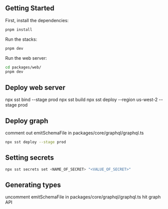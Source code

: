 ## Getting Started

First, install the dependencies:

```bash
pnpm install
```

Run the stacks:

```bash
pnpm dev
```

Run the web server:

```bash
cd packages/web/
pnpm dev
```

## Deploy web server

npx sst bind --stage prod npx sst build
npx sst deploy --region us-west-2 --stage prod

## Deploy graph

comment out emitSchemaFile in packages/core/graphql/graphql.ts

```bash
npx sst deploy --stage prod
```

## Setting secrets

```bash
npx sst secrets set <NAME_OF_SECRET> "<VALUE_OF_SECRET>"
```

## Generating types

uncomment emitSchemaFile in packages/core/graphql/graphql.ts
hit graph API
